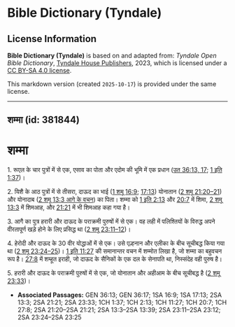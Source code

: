 # Bible Dictionary (Tyndale)

## License Information

**Bible Dictionary (Tyndale)** is based on and adapted from: _Tyndale Open Bible Dictionary_, [Tyndale House Publishers](https://tyndaleopenresources.com/), 2023, which is licensed under a [CC BY-SA 4.0 license](https://creativecommons.org/licenses/by-sa/4.0/legalcode.en).

This markdown version (created `2025-10-17`) is provided under the same license.



--------------------------------

## शम्मा (id: 381844)

शम्मा
=====

1\. रूएल के चार पुत्रों में से एक, एसाव का पोता और एदोम की भूमि में एक प्रधान ([उत 36:13, 17](https://ref.ly/Gen36:13,Gen36:17); [1 इति 1:37](https://ref.ly/1Chr1:37))।

2\. यिशै के आठ पुत्रों में से तीसरा, दाऊद का भाई ([1 शमू 16:9](https://ref.ly/1Sam16:9); [17:13](https://ref.ly/1Sam17:13)) योनातान ([2 शमू 21:20–21](https://ref.ly/2Sam21:20-2Sam21:21)) और योनादाब ([2 शमू 13:3 आगे के वचन](https://ref.ly/2Sam13:3-2Sam13:39)) का पिता। शम्मा को [1 इति 2:13](https://ref.ly/1Chr2:13) और [20:7](https://ref.ly/1Chr20:7) में शिमा, [2 शमू 13:3](https://ref.ly/2Sam13:3) में शिमआह, और [21:21](https://ref.ly/2Sam21:21) में भी शिमआह कहा गया है।

3\. आगै का पुत्र हरारी और दाऊद के पराक्रमी पुरुषों में से एक। वह लही में पलिश्तियों के विरुद्ध अपने वीरतापूर्ण खड़े होने के लिए प्रसिद्ध था ([2 शमू 23:11–12](https://ref.ly/2Sam23:11-2Sam23:12))।

4\. हेरोदी और दाऊद के 30 वीर योद्धाओं में से एक। उसे एल्हनान और एलीका के बीच सूचीबद्ध किया गया था ([2 शमू 23:24–25](https://ref.ly/2Sam23:24-2Sam23:25))। [1 इति 11:27](https://ref.ly/1Chr11:27) की समानान्तर वचन में शम्मोत लिखा है, जो शम्मा का बहुवचन रूप है। [27:8](https://ref.ly/1Chr27:8) में शम्हूत इराही, जो दाऊद के सैनिकों के एक दल के सेनापति था, निस्संदेह वही पुरुष है।

5\. हरारी और दाऊद के पराक्रमी पुरुषों में से एक, जो योनातान और अहीआम के बीच सूचीबद्ध है ([2 शमू 23:33](https://ref.ly/2Sam23:33))।

* **Associated Passages:** GEN 36:13; GEN 36:17; 1SA 16:9; 1SA 17:13; 2SA 13:3; 2SA 21:21; 2SA 23:33; 1CH 1:37; 1CH 2:13; 1CH 11:27; 1CH 20:7; 1CH 27:8; 2SA 21:20–2SA 21:21; 2SA 13:3–2SA 13:39; 2SA 23:11–2SA 23:12; 2SA 23:24–2SA 23:25

